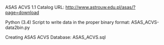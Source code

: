 ASAS ACVS 1.1 Catalog URL:
http://www.astrouw.edu.pl/asas/?page=download

Python (3.4) Script to write data in the proper binary format:
ASAS_ACVS-data2bin.py

Creating ASAS ACVS Database:
ASAS_ACVS.sql
